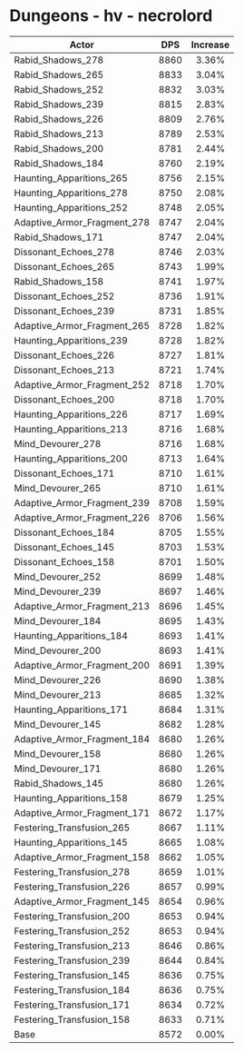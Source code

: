 # Dungeons - hv - necrolord
| Actor | DPS | Increase |
|---|:---:|:---:|
|Rabid_Shadows_278|8860|3.36%|
|Rabid_Shadows_265|8833|3.04%|
|Rabid_Shadows_252|8832|3.03%|
|Rabid_Shadows_239|8815|2.83%|
|Rabid_Shadows_226|8809|2.76%|
|Rabid_Shadows_213|8789|2.53%|
|Rabid_Shadows_200|8781|2.44%|
|Rabid_Shadows_184|8760|2.19%|
|Haunting_Apparitions_265|8756|2.15%|
|Haunting_Apparitions_278|8750|2.08%|
|Haunting_Apparitions_252|8748|2.05%|
|Adaptive_Armor_Fragment_278|8747|2.04%|
|Rabid_Shadows_171|8747|2.04%|
|Dissonant_Echoes_278|8746|2.03%|
|Dissonant_Echoes_265|8743|1.99%|
|Rabid_Shadows_158|8741|1.97%|
|Dissonant_Echoes_252|8736|1.91%|
|Dissonant_Echoes_239|8731|1.85%|
|Adaptive_Armor_Fragment_265|8728|1.82%|
|Haunting_Apparitions_239|8728|1.82%|
|Dissonant_Echoes_226|8727|1.81%|
|Dissonant_Echoes_213|8721|1.74%|
|Adaptive_Armor_Fragment_252|8718|1.70%|
|Dissonant_Echoes_200|8718|1.70%|
|Haunting_Apparitions_226|8717|1.69%|
|Haunting_Apparitions_213|8716|1.68%|
|Mind_Devourer_278|8716|1.68%|
|Haunting_Apparitions_200|8713|1.64%|
|Dissonant_Echoes_171|8710|1.61%|
|Mind_Devourer_265|8710|1.61%|
|Adaptive_Armor_Fragment_239|8708|1.59%|
|Adaptive_Armor_Fragment_226|8706|1.56%|
|Dissonant_Echoes_184|8705|1.55%|
|Dissonant_Echoes_145|8703|1.53%|
|Dissonant_Echoes_158|8701|1.50%|
|Mind_Devourer_252|8699|1.48%|
|Mind_Devourer_239|8697|1.46%|
|Adaptive_Armor_Fragment_213|8696|1.45%|
|Mind_Devourer_184|8695|1.43%|
|Haunting_Apparitions_184|8693|1.41%|
|Mind_Devourer_200|8693|1.41%|
|Adaptive_Armor_Fragment_200|8691|1.39%|
|Mind_Devourer_226|8690|1.38%|
|Mind_Devourer_213|8685|1.32%|
|Haunting_Apparitions_171|8684|1.31%|
|Mind_Devourer_145|8682|1.28%|
|Adaptive_Armor_Fragment_184|8680|1.26%|
|Mind_Devourer_158|8680|1.26%|
|Mind_Devourer_171|8680|1.26%|
|Rabid_Shadows_145|8680|1.26%|
|Haunting_Apparitions_158|8679|1.25%|
|Adaptive_Armor_Fragment_171|8672|1.17%|
|Festering_Transfusion_265|8667|1.11%|
|Haunting_Apparitions_145|8665|1.08%|
|Adaptive_Armor_Fragment_158|8662|1.05%|
|Festering_Transfusion_278|8659|1.01%|
|Festering_Transfusion_226|8657|0.99%|
|Adaptive_Armor_Fragment_145|8654|0.96%|
|Festering_Transfusion_200|8653|0.94%|
|Festering_Transfusion_252|8653|0.94%|
|Festering_Transfusion_213|8646|0.86%|
|Festering_Transfusion_239|8644|0.84%|
|Festering_Transfusion_145|8636|0.75%|
|Festering_Transfusion_184|8636|0.75%|
|Festering_Transfusion_171|8634|0.72%|
|Festering_Transfusion_158|8633|0.71%|
|Base|8572|0.00%|
